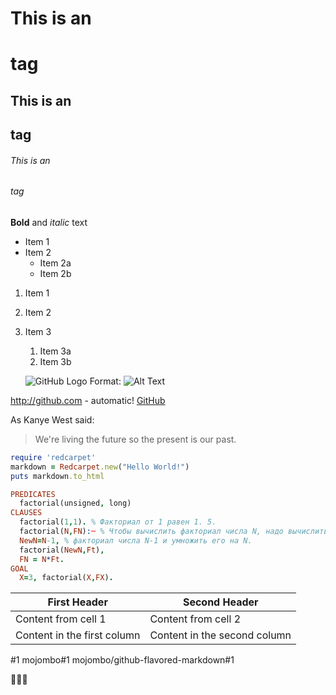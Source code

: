 # This is an <h1> tag #
## This is an <h2> tag ##
###### This is an <h6> tag ######

**Bold** and *italic* text
* Item 1
* Item 2
  * Item 2a
  * Item 2b
  
1. Item 1
1. Item 2
1. Item 3
   1. Item 3a
   1. Item 3b
   
   ![GitHub Logo](/images/logo.png)
Format: ![Alt Text](url)

http://github.com - automatic!
[GitHub](http://github.com)

As Kanye West said:

> We're living the future so
> the present is our past.

```ruby
require 'redcarpet'
markdown = Redcarpet.new("Hello World!")
puts markdown.to_html
```
```prolog
PREDICATES
  factorial(unsigned, long)
CLAUSES
  factorial(1,1). % Факториал от 1 равен 1. 5.
  factorial(N,FN):─ % Чтобы вычислить факториал числа N, надо вычислить   
  NewN=N-1, % факториал числа N-1 и умножить его на N. 
  factorial(NewN,Ft), 
  FN = N*Ft. 
GOAL  
  X=3, factorial(X,FX).  
``` 
First Header | Second Header
------------ | -------------
Content from cell 1 | Content from cell 2
Content in the first column | Content in the second column

#1
mojombo#1
mojombo/github-flavored-markdown#1

:pig2::dash::dash:
